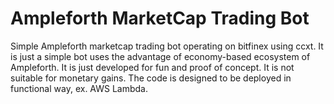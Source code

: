 # Ampleforth MarketCap Trading Bot
Simple Ampleforth marketcap trading bot operating on bitfinex using ccxt. It is just a simple bot uses the advantage of economy-based ecosystem of Ampleforth. It is just developed for fun and proof of concept. It is not suitable for monetary gains. The code is designed to be deployed in functional way, ex. AWS Lambda.
